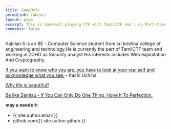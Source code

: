 ```yaml
---
title: Game0v3r
permalink: /about/
layout: page
excerpt: This is Game0v3r,playing CTF with TamilCTF and i do Part-time bugbounty!
comments: false
---
```

Kabilan S is an BE - Computer Science student from sri krishna college of engineering and technology.He is currently the part of TamilCTF team and working in ZOHO as Security analyst.His interests includes Web exploitation And Cryptography.


<a href="https://www.youtube.com/watch?v=g5kMNQ3AQUs">If you want to know who you are, you have to look at your real self and acknowledge what you see.</a>
        - Itachi Uchiha

<a href="https://www.youtube.com/watch?v=V_MX0HiIgRQ">Why life is beautiful?</a>

<a href="https://www.youtube.com/watch?v=7iSUlVtLpPM">Be like Zenitsu - If You Can Only Do One Thing, Hone It To Perfection.</a>

**may u needs ✨**

- {{ site.author.email }}
- github.com/{{ site.author.github }}
